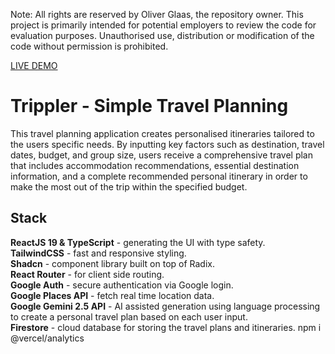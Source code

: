 Note: All rights are reserved by Oliver Glaas, the repository owner. This project is primarily intended for potential employers to review the code for evaluation purposes. Unauthorised use, distribution or modification of the code without permission is prohibited.

[LIVE DEMO](https://trippler-three.vercel.app/)

# Trippler - Simple Travel Planning

This travel planning application creates personalised itineraries tailored to the users specific needs. By inputting key factors such as destination, travel dates, budget, and group size, users receive a comprehensive travel plan that includes accommodation recommendations, essential destination information, and a complete recommended personal itinerary in order to make the most out of the trip within the specified budget.

## Stack

**ReactJS 19 & TypeScript** - generating the UI with type safety.  
**TailwindCSS** - fast and responsive styling.  
**Shadcn** - component library built on top of Radix.  
**React Router** - for client side routing.  
**Google Auth** - secure authentication via Google login.  
**Google Places API** - fetch real time location data.  
**Google Gemini 2.5 API** - AI assisted generation using language processing to create a personal travel plan based on each user input.  
**Firestore** - cloud database for storing the travel plans and itineraries.
npm i @vercel/analytics
